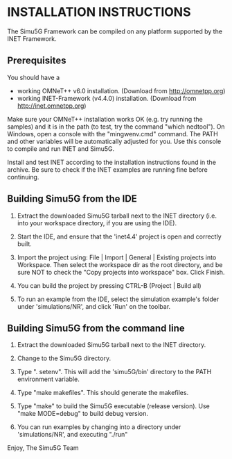 INSTALLATION INSTRUCTIONS
=========================

The Simu5G Framework can be compiled on any platform supported by the INET Framework.


Prerequisites
-------------

You should have a 
- working OMNeT++ v6.0 installation. (Download from http://omnetpp.org)
- working INET-Framework (v4.4.0) installation. (Download from http://inet.omnetpp.org)

Make sure your OMNeT++ installation works OK (e.g. try running the samples)
and it is in the path (to test, try the command "which nedtool"). On
Windows, open a console with the "mingwenv.cmd" command. The PATH and other
variables will be automatically adjusted for you. Use this console to compile
and run INET and Simu5G.

Install and test INET according to the installation instructions found in the archive.
Be sure to check if the INET examples are running fine before continuing.

Building Simu5G from the IDE
-----------------------------

1. Extract the downloaded Simu5G tarball next to the INET directory
   (i.e. into your workspace directory, if you are using the IDE).

2. Start the IDE, and ensure that the 'inet4.4' project is open and correctly built.

3. Import the project using: File | Import | General | Existing projects into Workspace.
   Then select the workspace dir as the root directory, and be sure NOT to check the
   "Copy projects into workspace" box. Click Finish.

4. You can build the project by pressing CTRL-B (Project | Build all)

5. To run an example from the IDE, select the simulation example's folder under 
   'simulations/NR', and click 'Run' on the toolbar.


Building Simu5G from the command line
--------------------------------------

1. Extract the downloaded Simu5G tarball next to the INET directory.

2. Change to the Simu5G directory.

3. Type ". setenv". This will add the 'simu5G/bin' directory to the PATH environment variable.

4. Type "make makefiles". This should generate the makefiles.

5. Type "make" to build the Simu5G executable (release version). Use "make MODE=debug"
   to build debug version.

6. You can run examples by changing into a directory under 'simulations/NR', and 
   executing "./run"


Enjoy, 
The Simu5G Team
